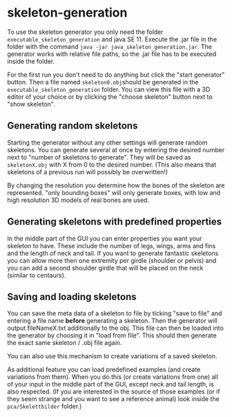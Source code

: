 # skeleton-generation #

To use the skeleton generator you only need the folder `executable_skeleton_generation` and java SE 11.
Execute the .jar file in the folder with the command `java -jar java_skeleton_generation.jar`.
The generator works with relative file paths, so the .jar file has to be executed inside the folder.

For the first run you don't need to do anything but click the "start generator" button. Then a file named `skeleton0.obj`should
be generated in the `executable_skeleton_generation` folder. You can view this file with a 3D editor of your choice
or by clicking the "choose skeleton" button next to "show skeleton".


## Generating random skeletons ##

Starting the generator without any other settings will generate random skeletons. 
You can generate several at once by entering the desired number next to "number of skeletons to generate".
They will be saved as `skeletonX.obj` with X from 0 to the desired number.
(This also means that skeletons of a previous run will possibly be overwritten!)

By changing the resolution you determine how the bones of the skeleton are represented. 
"only bounding boxes" will only generate boxes, with low and high resolution 3D models of real bones are used.


## Generating skeletons with predefined properties ##

In the middle part of the GUI you can enter properties you want your skeleton to have.
These include the number of legs, wings, arms and fins and the length of neck and tail.
If you want to generate fantastic skeletons you can allow more then one extremity per girdle (shoulder or pelvis)
and you can add a second shoulder girdle that will be placed on the neck (similar to centaurs).


## Saving and loading skeletons

You can save the meta data of a skeleton to file by ticking "save to file" and entering a file name **before** generating a skeleton.
Then the generator will output fileNameX.txt additionally to the obj.
This file can then be loaded into the generator by choosing it in "load from file".
This should then generate the exact same skeleton / .obj file again.

You can also use this mechanism to create variations of a saved skeleton.

As additional feature you can load predefined examples (and create variations from them).
When you do this (or create variations from one) all of your input in the middle part of the GUI, except neck and tail length, is also respected.
(If you are interested in the source of those examples (or if they seem strange and you want to see a reference animal)
look inside the `pca/Skelettbilder` folder.)


